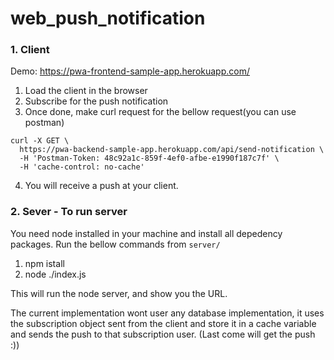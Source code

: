 # web_push_notification

### 1. Client

Demo: https://pwa-frontend-sample-app.herokuapp.com/

1. Load the client in the browser
2. Subscribe for the push notification
3. Once done, make curl request for the bellow request(you can use postman)

```
curl -X GET \
  https://pwa-backend-sample-app.herokuapp.com/api/send-notification \
  -H 'Postman-Token: 48c92a1c-859f-4ef0-afbe-e1990f187c7f' \
  -H 'cache-control: no-cache'
```

4. You will receive a push at your client.



### 2. Sever - To run server
You need node installed in your machine and install all depedency packages. Run the bellow commands from `server/`

1. npm istall
2. node ./index.js

This will run the node server, and show you the URL.

The current implementation wont user any database implementation, it uses the subscription object sent from the client and store it in a cache variable and sends the push to that subscription user. (Last come will get the push :))
